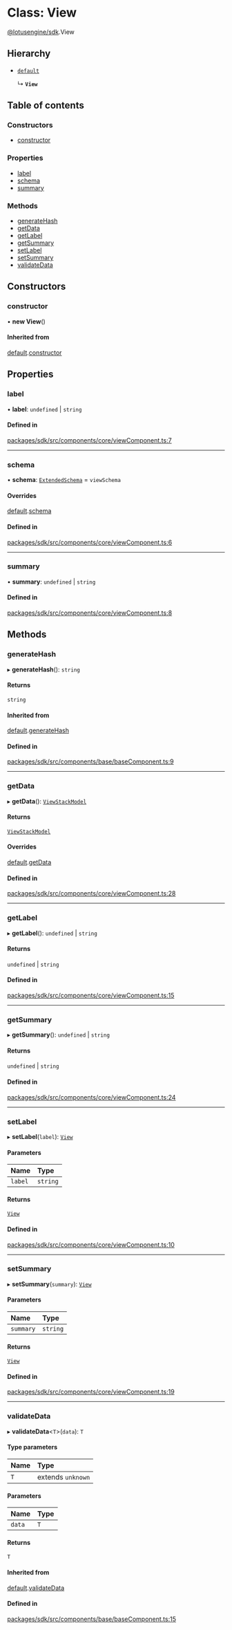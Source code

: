# Class: View

[@lotusengine/sdk](../wiki/@lotusengine.sdk).View

## Hierarchy

- [`default`](../wiki/@lotusengine.sdk.%3Cinternal%3E.default)

  ↳ **`View`**

## Table of contents

### Constructors

- [constructor](../wiki/@lotusengine.sdk.View#constructor)

### Properties

- [label](../wiki/@lotusengine.sdk.View#label)
- [schema](../wiki/@lotusengine.sdk.View#schema)
- [summary](../wiki/@lotusengine.sdk.View#summary)

### Methods

- [generateHash](../wiki/@lotusengine.sdk.View#generatehash)
- [getData](../wiki/@lotusengine.sdk.View#getdata)
- [getLabel](../wiki/@lotusengine.sdk.View#getlabel)
- [getSummary](../wiki/@lotusengine.sdk.View#getsummary)
- [setLabel](../wiki/@lotusengine.sdk.View#setlabel)
- [setSummary](../wiki/@lotusengine.sdk.View#setsummary)
- [validateData](../wiki/@lotusengine.sdk.View#validatedata)

## Constructors

### constructor

• **new View**()

#### Inherited from

[default](../wiki/@lotusengine.sdk.%3Cinternal%3E.default).[constructor](../wiki/@lotusengine.sdk.%3Cinternal%3E.default#constructor)

## Properties

### label

• **label**: `undefined` \| `string`

#### Defined in

[packages/sdk/src/components/core/viewComponent.ts:7](https://github.com/lotusengine/sdk/blob/f1f5297/packages/sdk/src/components/core/viewComponent.ts#L7)

___

### schema

• **schema**: [`ExtendedSchema`](../wiki/@lotusengine.sdk.%3Cinternal%3E#extendedschema) = `viewSchema`

#### Overrides

[default](../wiki/@lotusengine.sdk.%3Cinternal%3E.default).[schema](../wiki/@lotusengine.sdk.%3Cinternal%3E.default#schema)

#### Defined in

[packages/sdk/src/components/core/viewComponent.ts:6](https://github.com/lotusengine/sdk/blob/f1f5297/packages/sdk/src/components/core/viewComponent.ts#L6)

___

### summary

• **summary**: `undefined` \| `string`

#### Defined in

[packages/sdk/src/components/core/viewComponent.ts:8](https://github.com/lotusengine/sdk/blob/f1f5297/packages/sdk/src/components/core/viewComponent.ts#L8)

## Methods

### generateHash

▸ **generateHash**(): `string`

#### Returns

`string`

#### Inherited from

[default](../wiki/@lotusengine.sdk.%3Cinternal%3E.default).[generateHash](../wiki/@lotusengine.sdk.%3Cinternal%3E.default#generatehash)

#### Defined in

[packages/sdk/src/components/base/baseComponent.ts:9](https://github.com/lotusengine/sdk/blob/f1f5297/packages/sdk/src/components/base/baseComponent.ts#L9)

___

### getData

▸ **getData**(): [`ViewStackModel`](../wiki/@lotusengine.sdk.%3Cinternal%3E#viewstackmodel)

#### Returns

[`ViewStackModel`](../wiki/@lotusengine.sdk.%3Cinternal%3E#viewstackmodel)

#### Overrides

[default](../wiki/@lotusengine.sdk.%3Cinternal%3E.default).[getData](../wiki/@lotusengine.sdk.%3Cinternal%3E.default#getdata)

#### Defined in

[packages/sdk/src/components/core/viewComponent.ts:28](https://github.com/lotusengine/sdk/blob/f1f5297/packages/sdk/src/components/core/viewComponent.ts#L28)

___

### getLabel

▸ **getLabel**(): `undefined` \| `string`

#### Returns

`undefined` \| `string`

#### Defined in

[packages/sdk/src/components/core/viewComponent.ts:15](https://github.com/lotusengine/sdk/blob/f1f5297/packages/sdk/src/components/core/viewComponent.ts#L15)

___

### getSummary

▸ **getSummary**(): `undefined` \| `string`

#### Returns

`undefined` \| `string`

#### Defined in

[packages/sdk/src/components/core/viewComponent.ts:24](https://github.com/lotusengine/sdk/blob/f1f5297/packages/sdk/src/components/core/viewComponent.ts#L24)

___

### setLabel

▸ **setLabel**(`label`): [`View`](../wiki/@lotusengine.sdk.View)

#### Parameters

| Name | Type |
| :------ | :------ |
| `label` | `string` |

#### Returns

[`View`](../wiki/@lotusengine.sdk.View)

#### Defined in

[packages/sdk/src/components/core/viewComponent.ts:10](https://github.com/lotusengine/sdk/blob/f1f5297/packages/sdk/src/components/core/viewComponent.ts#L10)

___

### setSummary

▸ **setSummary**(`summary`): [`View`](../wiki/@lotusengine.sdk.View)

#### Parameters

| Name | Type |
| :------ | :------ |
| `summary` | `string` |

#### Returns

[`View`](../wiki/@lotusengine.sdk.View)

#### Defined in

[packages/sdk/src/components/core/viewComponent.ts:19](https://github.com/lotusengine/sdk/blob/f1f5297/packages/sdk/src/components/core/viewComponent.ts#L19)

___

### validateData

▸ **validateData**<`T`\>(`data`): `T`

#### Type parameters

| Name | Type |
| :------ | :------ |
| `T` | extends `unknown` |

#### Parameters

| Name | Type |
| :------ | :------ |
| `data` | `T` |

#### Returns

`T`

#### Inherited from

[default](../wiki/@lotusengine.sdk.%3Cinternal%3E.default).[validateData](../wiki/@lotusengine.sdk.%3Cinternal%3E.default#validatedata)

#### Defined in

[packages/sdk/src/components/base/baseComponent.ts:15](https://github.com/lotusengine/sdk/blob/f1f5297/packages/sdk/src/components/base/baseComponent.ts#L15)
